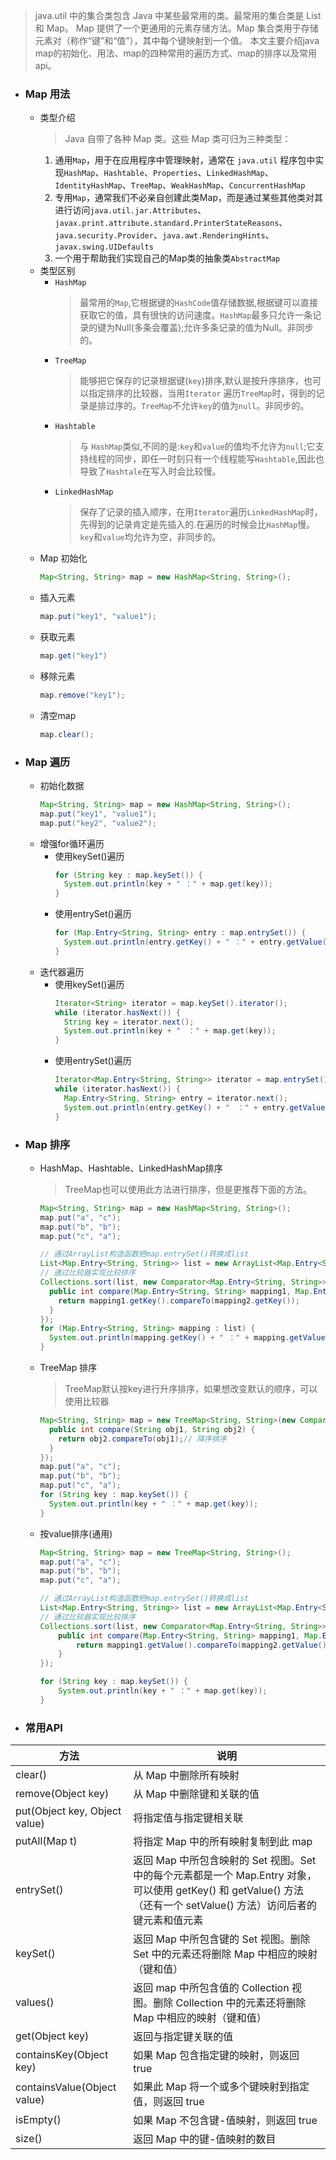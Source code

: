> java.util 中的集合类包含 Java 中某些最常用的类。最常用的集合类是 List 和 Map。
> Map 提供了一个更通用的元素存储方法。Map 集合类用于存储元素对（称作“键”和“值”），其中每个键映射到一个值。
> 本文主要介绍java map的初始化、用法、map的四种常用的遍历方式、map的排序以及常用api。

* ### Map 用法
  * 类型介绍
    > Java 自带了各种 Map 类。这些 Map 类可归为三种类型：
    1. 通用`Map`，用于在应用程序中管理映射，通常在 `java.util` 程序包中实现`HashMap`、`Hashtable`、`Properties`、`LinkedHashMap`、`IdentityHashMap`、`TreeMap`、`WeakHashMap`、`ConcurrentHashMap`
    2. 专用`Map`，通常我们不必亲自创建此类Map，而是通过某些其他类对其进行访问`java.util.jar.Attributes`、`javax.print.attribute.standard.PrinterStateReasons`、`java.security.Provider`、`java.awt.RenderingHints`、`javax.swing.UIDefaults`
    3. 一个用于帮助我们实现自己的Map类的抽象类`AbstractMap`
  * 类型区别
    * `HashMap`
      > 最常用的`Map`,它根据键的`HashCode`值存储数据,根据键可以直接获取它的值，具有很快的访问速度。`HashMap`最多只允许一条记录的键为Null(多条会覆盖);允许多条记录的值为Null。非同步的。
    * `TreeMap`
      > 能够把它保存的记录根据键(`key`)排序,默认是按升序排序，也可以指定排序的比较器，当用`Iterator` 遍历`TreeMap`时，得到的记录是排过序的。`TreeMap`不允许`key`的值为`null`。非同步的。 
    * `Hashtable`
      > 与 `HashMap`类似,不同的是:`key`和`value`的值均不允许为`null`;它支持线程的同步，即任一时刻只有一个线程能写`Hashtable`,因此也导致了`Hashtale`在写入时会比较慢。
    * `LinkedHashMap`
      > 保存了记录的插入顺序，在用`Iterator`遍历`LinkedHashMap`时，先得到的记录肯定是先插入的.在遍历的时候会比`HashMap`慢。`key`和`value`均允许为空，非同步的。
  * Map 初始化
    ```java
    Map<String, String> map = new HashMap<String, String>();
    ```
  * 插入元素
    ```java
    map.put("key1", "value1");
    ```
  * 获取元素
    ```java
    map.get("key1")
    ```
  * 移除元素
    ```java
    map.remove("key1");
    ```
  * 清空map
    ```java
    map.clear();
    ```
* ### Map 遍历
  * 初始化数据
    ```java
    Map<String, String> map = new HashMap<String, String>();
    map.put("key1", "value1");
    map.put("key2", "value2");
    ```
  * 增强for循环遍历
    * 使用keySet()遍历
      ```java
      for (String key : map.keySet()) {
        System.out.println(key + " ：" + map.get(key));
      }
      ```
    * 使用entrySet()遍历
      ```java
      for (Map.Entry<String, String> entry : map.entrySet()) {
        System.out.println(entry.getKey() + " ：" + entry.getValue());
      }
      ```
  * 迭代器遍历
    * 使用keySet()遍历
      ```java
      Iterator<String> iterator = map.keySet().iterator();
      while (iterator.hasNext()) {
        String key = iterator.next();
        System.out.println(key + "　：" + map.get(key));
      }
      ```
    * 使用entrySet()遍历
      ```java
      Iterator<Map.Entry<String, String>> iterator = map.entrySet().iterator();
      while (iterator.hasNext()) {
        Map.Entry<String, String> entry = iterator.next();
        System.out.println(entry.getKey() + "　：" + entry.getValue());
      }
      ```
* ### Map 排序
  * HashMap、Hashtable、LinkedHashMap排序
    > TreeMap也可以使用此方法进行排序，但是更推荐下面的方法。
    ```java
    Map<String, String> map = new HashMap<String, String>();
    map.put("a", "c");
    map.put("b", "b");
    map.put("c", "a");
    
    // 通过ArrayList构造函数把map.entrySet()转换成list
    List<Map.Entry<String, String>> list = new ArrayList<Map.Entry<String, String>>(map.entrySet());
    // 通过比较器实现比较排序
    Collections.sort(list, new Comparator<Map.Entry<String, String>>() {
      public int compare(Map.Entry<String, String> mapping1, Map.Entry<String, String> mapping2) {
        return mapping1.getKey().compareTo(mapping2.getKey());
      }
    });
    for (Map.Entry<String, String> mapping : list) {
      System.out.println(mapping.getKey() + " ：" + mapping.getValue());
    }
    ```
  * TreeMap 排序
    > TreeMap默认按key进行升序排序，如果想改变默认的顺序，可以使用比较器
      ```java
      Map<String, String> map = new TreeMap<String, String>(new Comparator<String>() {
        public int compare(String obj1, String obj2) {
          return obj2.compareTo(obj1);// 降序排序
        }
      });
      map.put("a", "c");
      map.put("b", "b");
      map.put("c", "a");
      for (String key : map.keySet()) {
        System.out.println(key + " ：" + map.get(key));
      }
      ```
  * 按value排序(通用)
      ```java
      Map<String, String> map = new TreeMap<String, String>();
      map.put("a", "c");
      map.put("b", "b");
      map.put("c", "a");
 
      // 通过ArrayList构造函数把map.entrySet()转换成list
      List<Map.Entry<String, String>> list = new ArrayList<Map.Entry<String, String>>(map.entrySet());
      // 通过比较器实现比较排序
      Collections.sort(list, new Comparator<Map.Entry<String, String>>() {
          public int compare(Map.Entry<String, String> mapping1, Map.Entry<String, String> mapping2) {
              return mapping1.getValue().compareTo(mapping2.getValue());
          }
      });
 
      for (String key : map.keySet()) {
          System.out.println(key + " ：" + map.get(key));
      }
      ```
* ### 常用API
方法|说明
-|-
clear()|从 Map 中删除所有映射
remove(Object key)|从 Map 中删除键和关联的值
put(Object key, Object value)|将指定值与指定键相关联
putAll(Map t)|将指定 Map 中的所有映射复制到此 map
entrySet()|返回 Map 中所包含映射的 Set 视图。Set 中的每个元素都是一个 Map.Entry 对象，可以使用 getKey() 和 getValue() 方法（还有一个 setValue() 方法）访问后者的键元素和值元素
keySet()|返回 Map 中所包含键的 Set 视图。删除 Set 中的元素还将删除 Map 中相应的映射（键和值）
values()|返回 map 中所包含值的 Collection 视图。删除 Collection 中的元素还将删除 Map 中相应的映射（键和值）
get(Object key)|返回与指定键关联的值
containsKey(Object key)|如果 Map 包含指定键的映射，则返回 true
containsValue(Object value)|如果此 Map 将一个或多个键映射到指定值，则返回 true
isEmpty()|如果 Map 不包含键-值映射，则返回 true
size()|返回 Map 中的键-值映射的数目